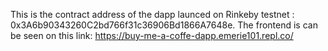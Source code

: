 This is the contract address of the dapp launced on Rinkeby testnet : 0x3A6b90343260C2bd766f31c36906Bd1866A7648e. The frontend is can be seen on this link: https://buy-me-a-coffe-dapp.emerie101.repl.co/
